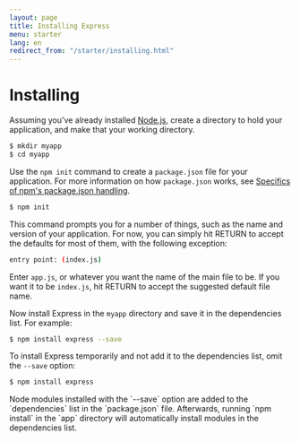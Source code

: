 ```yaml
---
layout: page
title: Installing Express
menu: starter
lang: en
redirect_from: "/starter/installing.html"
---
```


# Installing

Assuming you've already installed [Node.js](https://nodejs.org/), create a directory to hold your application, and make that your working directory.

```sh
$ mkdir myapp
$ cd myapp
```

Use the `npm init` command to create a `package.json` file for your application.
For more information on how `package.json` works, see [Specifics of npm's package.json handling](https://docs.npmjs.com/files/package.json).

```sh
$ npm init
```

This command prompts you for a number of things, such as the name and version of your application.
For now, you can simply hit RETURN to accept the defaults for most of them, with the following exception:

```sh
entry point: (index.js)
```

Enter `app.js`, or whatever you want the name of the main file to be. If you want it to be `index.js`, hit RETURN to accept the suggested default file name.

Now install Express in the `myapp` directory and save it in the dependencies list. For example:

```sh
$ npm install express --save
```

To install Express temporarily and not add it to the dependencies list, omit the `--save` option:

```sh
$ npm install express
```

<div class="doc-box doc-info" markdown="1">
Node modules installed with the `--save` option are added to the `dependencies` list in the `package.json` file.
Afterwards, running `npm install` in the `app` directory will automatically install modules in the dependencies list.
</div>
